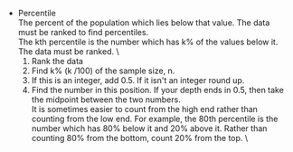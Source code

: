    - Percentile \
    The percent of the population which lies below that value. The data must be ranked to find percentiles. \
    The kth percentile is the number which has k% of the values below it. The data must be ranked. \
        1. Rank the data
        2. Find k% (k /100) of the sample size, n.
        3. If this is an integer, add 0.5. If it isn't an integer round up.
        4. Find the number in this position. If your depth ends in 0.5, then take the midpoint between the two numbers. \
    It is sometimes easier to count from the high end rather than counting from the low end. For example, the 80th percentile is the number which has 80% below it       and 20% above it. Rather than counting 80% from the bottom, count 20% from the top. \
